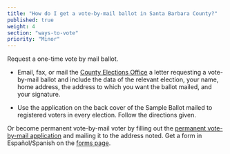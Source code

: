 ```yaml
---
title: "How do I get a vote-by-mail ballot in Santa Barbara County?"
published: true
weight: 4
section: "ways-to-vote"
priority: "Minor"
---
```


Request a one-time vote by mail ballot.  

- Email, fax, or mail the [County Elections Office](#section-election-office-contact) a letter requesting a vote-by-mail ballot and include the data of the relevant election, your name, home address, the address to which you want the ballot mailed, and your signature.  

- Use the application on the back cover of the Sample Ballot mailed to registered voters in every election. Follow the directions given.  

Or become permanent vote-by-mail voter by filling out the [permanent vote-by-mail application](http://www.sbcassessor.com/Elections/Electionpdf/Internet%20Permanent%20VBM%20App_Eng.pdf) and mailing it to the address noted. Get a form in Español/Spanish on the [forms page](http://www.sbcassessor.com/Elections/Forms.aspx).  
